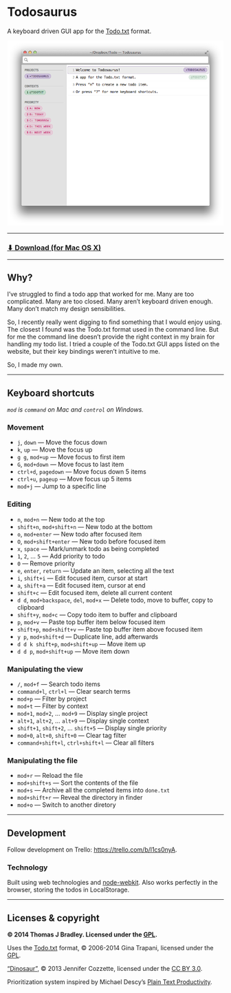 # Todosaurus

A keyboard driven GUI app for the [Todo.txt](http://todotxt.com/) format.

![](todosaurus-screenshot.png)

---

### [⬇ Download (for Mac OS X)](https://github.com/thomasjbradley/todosaurus/releases/download/v1.0.0/Todosaurus-v1.0.0.zip)

---

## Why?

I’ve struggled to find a todo app that worked for me. Many are too complicated. Many are too closed. Many aren’t keyboard driven enough. Many don’t match my design sensibilities.

So, I recently really went digging to find something that I would enjoy using. The closest I found was the Todo.txt format used in the command line. But for me the command line doesn’t provide the right context in my brain for handling my todo list. I tried a couple of the Todo.txt GUI apps listed on the website, but their key bindings weren’t intuitive to me.

So, I made my own.

---

## Keyboard shortcuts

*`mod` is `command` on Mac and `control` on Windows.*

### Movement

- `j`, `down` — Move the focus down
- `k`, `up` — Move the focus up
- `g g`, `mod+up` — Move focus to first item
- `G`, `mod+down` — Move focus to last item
- `ctrl+d`, `pagedown` — Move focus down 5 items
- `ctrl+u`, `pageup` — Move focus up 5 items
- `mod+j` — Jump to a specific line

### Editing

- `n`, `mod+n` — New todo at the top
- `shift+n`, `mod+shift+n` — New todo at the bottom
- `o`, `mod+enter` — New todo after focused item
- `O`, `mod+shift+enter` — New todo before focused item
- `x`, `space` — Mark/unmark todo as being completed
- `1`, `2`, … `5` — Add priority to todo
- `0` — Remove priority
- `e`, `enter`, `return` — Update an item, selecting all the text
- `i`, `shift+i` — Edit focused item, cursor at start
- `a`, `shift+a` — Edit focused item, cursor at end
- `shift+c` — Edit focused item, delete all current content
- `d d`, `mod+backspace`, `del`, `mod+x` — Delete todo, move to buffer, copy to clipboard
- `shift+y`, `mod+c` — Copy todo item to buffer and clipboard
- `p`, `mod+v` — Paste top buffer item below focused item
- `shift+p`, `mod+shift+v` — Paste top buffer item above focused item
- `y p`, `mod+shift+d` — Duplicate line, add afterwards
- `d d k shift+p`, `mod+shift+up` — Move item up
- `d d p`, `mod+shift+up` — Move item down

### Manipulating the view

- `/`, `mod+f` — Search todo items
- `command+l`, `ctrl+l` — Clear search terms
- `mod+p` — Filter by project
- `mod+t` — Filter by context
- `mod+1`, `mod+2`, … `mod+9` — Display single project
- `alt+1`, `alt+2`, … `alt+9` — Display single context
- `shift+1`, `shift+2`, … `shift+5` — Display single priority
- `mod+0`, `alt+0`, `shift+0` — Clear tag filter
- `command+shift+l`, `ctrl+shift+l` — Clear all filters

### Manipulating the file

- `mod+r` — Reload the file
- `mod+shift+s` — Sort the contents of the file
- `mod+s` — Archive all the completed items into `done.txt`
- `mod+shift+r` — Reveal the directory in finder
- `mod+o` — Switch to another diretory

---

## Development

Follow development on Trello: <https://trello.com/b/l1cs0nyA>.

### Technology

Built using web technologies and [node-webkit](https://github.com/rogerwang/node-webkit/).
Also works perfectly in the browser, storing the todos in LocalStorage.

---

## Licenses & copyright

**© 2014 Thomas J Bradley. Licensed under the [GPL](LICENSE).**

Uses the [Todo.txt](http://todotxt.com/) format, © 2006-2014 Gina Trapani, licensed under the [GPL](http://www.gnu.org/copyleft/gpl.html).

[“Dinosaur”](http://thenounproject.com/term/dinosaur/13786/), © 2013 Jennifer Cozzette, licensed under the [CC BY 3.0](http://creativecommons.org/licenses/by/3.0/us/).

Prioritization system inspired by Michael Descy’s [Plain Text Productivity](http://plaintext-productivity.net/1-03-how-i-organize-my-todo-txt-file.html).

